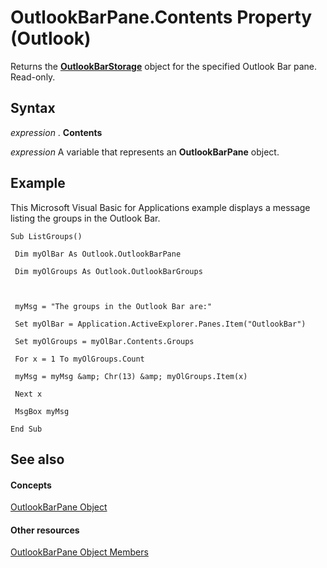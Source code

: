 
# OutlookBarPane.Contents Property (Outlook)

Returns the  **[OutlookBarStorage](e6dc8dc0-bae4-f59b-c991-1421b280de38.md)** object for the specified Outlook Bar pane. Read-only.


## Syntax

 _expression_ . **Contents**

 _expression_ A variable that represents an **OutlookBarPane** object.


## Example

This Microsoft Visual Basic for Applications example displays a message listing the groups in the Outlook Bar.


```
Sub ListGroups() 
 
 Dim myOlBar As Outlook.OutlookBarPane 
 
 Dim myOlGroups As Outlook.OutlookBarGroups 
 
 
 
 myMsg = "The groups in the Outlook Bar are:" 
 
 Set myOlBar = Application.ActiveExplorer.Panes.Item("OutlookBar") 
 
 Set myOlGroups = myOlBar.Contents.Groups 
 
 For x = 1 To myOlGroups.Count 
 
 myMsg = myMsg &amp; Chr(13) &amp; myOlGroups.Item(x) 
 
 Next x 
 
 MsgBox myMsg 
 
End Sub
```


## See also


#### Concepts


[OutlookBarPane Object](f8e6aa05-7a66-64f2-5a6a-ea639b6bbc59.md)
#### Other resources


[OutlookBarPane Object Members](c5453689-853b-d247-6be7-8d1f839eded7.md)
